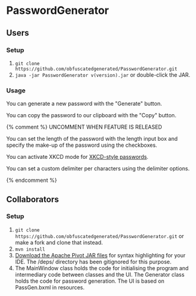 # PasswordGenerator

## Users

### Setup

1. `git clone https://github.com/obfuscatedgenerated/PasswordGenerator.git`
2. `java -jar PasswordGenerator v(version).jar` or double-click the JAR.

### Usage

You can generate a new password with the "Generate" button.

You can copy the password to our clipboard with the "Copy" button.

{% comment %}
UNCOMMENT WHEN FEATURE IS RELEASED

You can set the length of the password with the length input box and specify the make-up of the password using the checkboxes.

You can activate XKCD mode for [XKCD-style passwords](https://xkcd.com/936/).

You can set a custom delimiter per characters using the delimiter options.

{% endcomment %}


## Collaborators

### Setup

1. `git clone https://github.com/obfuscatedgenerated/PasswordGenerator.git` or make a fork and clone that instead.
2. `mvn install`
3. [Download the Apache Pivot JAR files](https://dlcdn.apache.org//pivot/binaries/apache-pivot-2.0.5.zip) for syntax highlighting for your IDE. The /deps/ directory has been gitignored for this purpose.
4. The MainWindow class holds the code for initialising the program and intermediary code between classes and the UI. The Generator class holds the code for password generation. The UI is based on PassGen.bxml in resources.